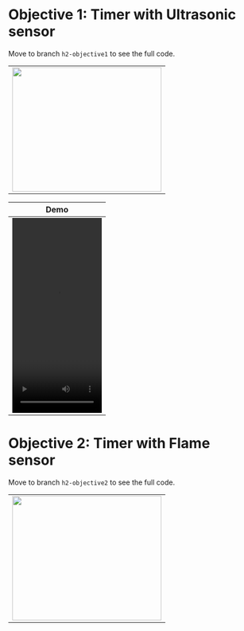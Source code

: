 # Objective 1: Timer with Ultrasonic sensor

Move to branch ```h2-objective1``` to see the full code.

<table>  
  <tr>
    <td><img src="https://user-images.githubusercontent.com/43689290/219877494-b72d0719-833c-44be-9add-cc040ee97398.jpeg" width=300 height=250></td>
  </tr>  
 </table>
 
| Demo |
| ------------- |
| <video src="https://user-images.githubusercontent.com/43689290/219877608-673ebec8-fefd-4cf6-abdd-5fb9fb54f4aa.mov" width=180 height=392> |

# Objective 2: Timer with Flame sensor

Move to branch ```h2-objective2``` to see the full code.

<table>  
  <tr>
    <td><img src="https://user-images.githubusercontent.com/43689290/219877676-2ec8d0b3-fbf3-4232-87ab-6ad771a4998e.jpeg" width=300 height=250></td>
  </tr>  
 </table>
